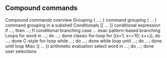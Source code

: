 ## Compound commands


Compound commands overview
Grouping
{ …; }	command grouping
( … )	command grouping in a subshell
Conditionals
[[ ... ]]	conditional expression
if …; then …; fi	conditional branching
case … esac	pattern-based branching
Loops
for word in …; do …; done	classic for-loop
for ((x=1; x<=10; x++)); do ...; done	C-style for-loop
while …; do …; done	while loop
until …; do …; done	until loop
Misc
(( ... ))	arithmetic evaluation
select word in …; do …; done	user selections
